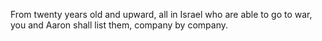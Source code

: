 From twenty years old and upward, all in Israel who are able to go to war, you and Aaron shall list them, company by company.
